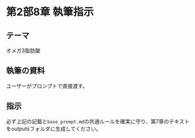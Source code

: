 # 第2部8章 執筆指示

## テーマ
オメガ3脂肪酸

## 執筆の資料
ユーザーがプロンプトで直接渡す。

## 指示
必ず上記の記載と`base_prompt.md`の共通ルールを確実に守り、第7章のテキストをoutputsフォルダに生成してください。